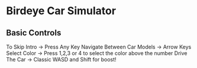 # Birdeye Car Simulator

## Basic Controls

To Skip Intro -> Press Any Key
Navigate Between Car Models -> Arrow Keys
Select Color -> Press 1,2,3 or 4 to select the color above the number
Drive The Car -> Classic WASD and Shift for boost!
